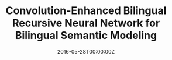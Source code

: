 ---
title: "Convolution-Enhanced Bilingual Recursive Neural Network for Bilingual Semantic Modeling"
authors:
- Jinsong Su
- Biao Zhang
- Deyi Xiong
- Ruochen Li
- Jianmin Yin
author_notes:
- 
- 
- 
- 
- 
date: "2016-05-28T00:00:00Z"
publishDate: "2025-05-28T13:13:14+00:00"
publication_types: [1）文本机器翻译]
publication: "**In Proc. of COLING 2016.** (CCF-B类)"
---